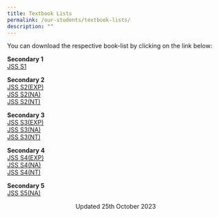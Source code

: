 ```yaml
---
title: Textbook Lists
permalink: /our-students/textbook-lists/
description: ""
---
```

You can download the respective book-list by clicking on the link below:  
  

**Secondary 1** <br>
[JSS S1](/files/jss%20s1.pdf)
  
**Secondary 2** <br>
[JSS S2(EXP)](/files/s2%20(exp).pdf)<br>
[JSS S2(NA)](/files/s2%20(na).pdf)<br>
[JSS S2(NT)](/files/s2%20(nt).pdf)
  
**Secondary 3** <br>
[JSS S3(EXP)](/files/s3%20(exp).pdf)<br>
[JSS S3(NA)](/files/s3%20(na).pdf)<br>
[JSS S3(NT)](/files/s3%20(nt).pdf)
  
**Secondary 4** <br>
[JSS S4(EXP)](/files/s4%20(exp).pdf)<br>
[JSS S4(NA)](/files/s4%20(na).pdf)<br>
[JSS S4(NT)](/files/s4%20(nt).pdf)
  
**Secondary 5** <br>
[JSS S5(NA)](/files/s5%20(na).pdf)

<center> Updated 25th October 2023 </center>